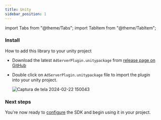 ```yaml
---
title: Unity
sidebar_position: 1
---
```


import Tabs from "@theme/Tabs";
import TabItem from "@theme/TabItem";

### Install

How to add this library to your unity project

- Download the latest `AdServerPlugin.unitypackage` from [release page on GitHub](https://github.com/Ad-Growth/ad-sdk-unity/releases)
- Double click on `AdServerPlugin.unitypackage` file to import the plugin into your unity project.

  ![Captura de tela 2024-02-22 150043](https://github.com/Ad-Growth/ad-sdk-unity/assets/78423625/ddb1498c-54fe-45ae-814e-fd70fed14559)

### Next steps

You're now ready to [configure](../configuration/unity) the SDK and begin using it in your project.
